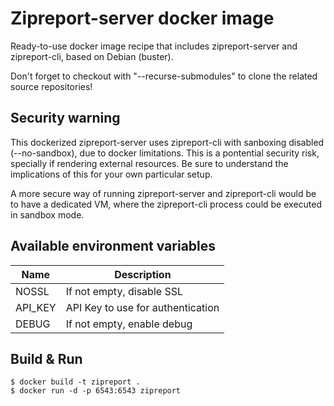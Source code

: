 # Zipreport-server docker image

Ready-to-use docker image recipe that includes zipreport-server and zipreport-cli, based on Debian (buster).

Don't forget to checkout with "--recurse-submodules" to clone the related source repositories!


## Security warning

This dockerized zipreport-server uses zipreport-cli with sanboxing disabled (--no-sandbox), due to docker limitations. This is a pontential security risk,
specially if rendering external resources. Be sure to understand the implications of this for your own particular setup.

A more secure way of running zipreport-server and zipreport-cli would be to have a dedicated VM, where the
zipreport-cli process could be executed in sandbox mode.


## Available environment variables

|Name|Description|
|---|---|
|NOSSL| If not empty, disable SSL|
|API_KEY| API Key to use for authentication|
|DEBUG| If not empty, enable debug|

## Build & Run

```shell script
$ docker build -t zipreport .
$ docker run -d -p 6543:6543 zipreport
```
